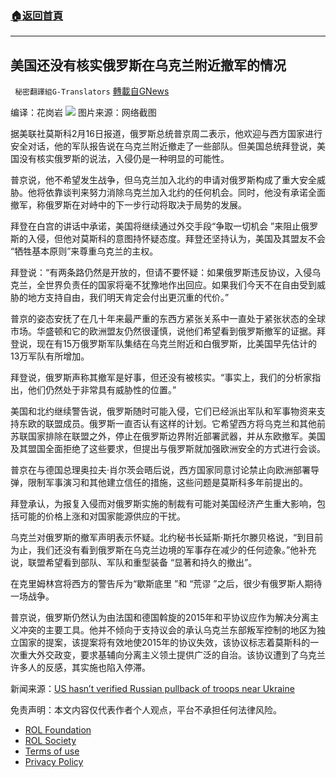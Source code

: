 ###  [:house:返回首頁](https://github.com/ourhimalayas/txt)
---


## 美国还没有核实俄罗斯在乌克兰附近撤军的情况
` 秘密翻譯組G-Translators` [轉載自GNews](https://gnews.org/zh-hans/2011983/)

编译：花岗岩
![](https://assets.gnews.org/wp-content/uploads/2022/02/2-68.jpg)
图片来源：网络截图

据美联社莫斯科2月16日报道，俄罗斯总统普京周二表示，他欢迎与西方国家进行安全对话，他的军队报告说在乌克兰附近撤走了一些部队。但美国总统拜登说，美国没有核实俄罗斯的说法，入侵仍是一种明显的可能性。

普京说，他不希望发生战争，但乌克兰加入北约的申请对俄罗斯构成了重大安全威胁。他将依靠谈判来努力消除乌克兰加入北约的任何机会。同时，他没有承诺全面撤军，称俄罗斯在对峙中的下一步行动将取决于局势的发展。

拜登在白宫的讲话中承诺，美国将继续通过外交手段“争取一切机会 ”来阻止俄罗斯的入侵，但他对莫斯科的意图持怀疑态度。拜登还坚持认为，美国及其盟友不会 “牺牲基本原则”来尊重乌克兰的主权。

拜登说：“有两条路仍然是开放的，但请不要怀疑：如果俄罗斯违反协议，入侵乌克兰，全世界负责任的国家将毫不犹豫地作出回应。如果我们今天不在自由受到威胁的地方支持自由，我们明天肯定会付出更沉重的代价。”

普京的姿态安抚了在几十年来最严重的东西方紧张关系中一直处于紧张状态的全球市场。华盛顿和它的欧洲盟友仍然很谨慎，说他们希望看到俄罗斯撤军的证据。拜登说，现在有15万俄罗斯军队集结在乌克兰附近和白俄罗斯，比美国早先估计的13万军队有所增加。

拜登说，俄罗斯声称其撤军是好事，但还没有被核实。“事实上，我们的分析家指出，他们仍然处于非常具有威胁性的位置。”

美国和北约继续警告说，俄罗斯随时可能入侵，它们已经派出军队和军事物资来支持东欧的联盟成员。俄罗斯一直否认有这样的计划。它希望西方将乌克兰和其他前苏联国家排除在联盟之外，停止在俄罗斯边界附近部署武器，并从东欧撤军。美国及其盟国全面拒绝了这些要求，但提出与俄罗斯就加强欧洲安全的方式进行会谈。

普京在与德国总理奥拉夫·肖尔茨会晤后说，西方国家同意讨论禁止向欧洲部署导弹，限制军事演习和其他建立信任的措施，这些问题是莫斯科多年前提出的。

拜登承认，为报复入侵而对俄罗斯实施的制裁有可能对美国经济产生重大影响，包括可能的价格上涨和对国家能源供应的干扰。

乌克兰对俄罗斯的撤军声明表示怀疑。北约秘书长延斯·斯托尔滕贝格说，“到目前为止，我们还没有看到俄罗斯在乌克兰边境的军事存在减少的任何迹象。”他补充说，联盟希望看到部队、军队和重型装备 “显著和持久的撤出”。

在克里姆林宫将西方的警告斥为“歇斯底里 ”和 “荒谬 ”之后，很少有俄罗斯人期待一场战争。

普京说，俄罗斯仍然认为由法国和德国斡旋的2015年和平协议应作为解决分离主义冲突的主要工具。他并不倾向于支持议会的承认乌克兰东部叛军控制的地区为独立国家的提案，该提案将有效地使2015年的协议失效，该协议标志着莫斯科的一次重大外交政变，要求基辅向分离主义领土提供广泛的自治。该协议遭到了乌克兰许多人的反感，其实施也陷入停滞。

新闻来源：[US hasn’t verified Russian pullback of troops near Ukraine](https://apnews.com/article/russia-ukraine-russia-london-europe-moscow-b158645ccf222e05aede08e26b9f62c1)



 

免责声明：本文内容仅代表作者个人观点，平台不承担任何法律风险。

- [ROL Foundation](https://rolfoundation.org/)
- [ROL Society](https://rolsociety.org/)
- [Terms of use](https://gnews.org/terms-of-use-3/)
- [Privacy Policy](https://gnews.org/privacy-policy/)
